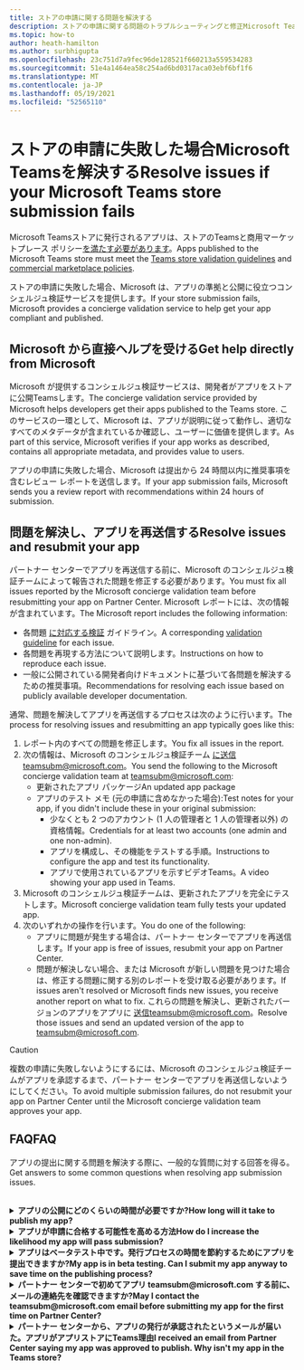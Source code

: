 ```yaml
---
title: ストアの申請に関する問題を解決する
description: ストアの申請に関する問題のトラブルシューティングと修正Microsoft Teams理解します。
ms.topic: how-to
author: heath-hamilton
ms.author: surbhigupta
ms.openlocfilehash: 23c751d7a9fec96de128521f660213a559534283
ms.sourcegitcommit: 51e4a1464ea58c254ad6bd0317aca03ebf6bf1f6
ms.translationtype: MT
ms.contentlocale: ja-JP
ms.lasthandoff: 05/19/2021
ms.locfileid: "52565110"
---
```

# <a name="resolve-issues-if-your-microsoft-teams-store-submission-fails"></a><span data-ttu-id="1939f-103">ストアの申請に失敗した場合Microsoft Teamsを解決する</span><span class="sxs-lookup"><span data-stu-id="1939f-103">Resolve issues if your Microsoft Teams store submission fails</span></span>

<span data-ttu-id="1939f-104">Microsoft Teamsストアに発行されるアプリは、ストアのTeamsと[](~/concepts/deploy-and-publish/appsource/prepare/teams-store-validation-guidelines.md)商用マーケットプレース ポリシー[を満たす必要があります](/legal/marketplace/certification-policies)。</span><span class="sxs-lookup"><span data-stu-id="1939f-104">Apps published to the Microsoft Teams store must meet the [Teams store validation guidelines](~/concepts/deploy-and-publish/appsource/prepare/teams-store-validation-guidelines.md) and [commercial marketplace policies](/legal/marketplace/certification-policies).</span></span>

<span data-ttu-id="1939f-105">ストアの申請に失敗した場合、Microsoft は、アプリの準拠と公開に役立つコンシェルジュ検証サービスを提供します。</span><span class="sxs-lookup"><span data-stu-id="1939f-105">If your store submission fails, Microsoft provides a concierge validation service to help get your app compliant and published.</span></span>

## <a name="get-help-directly-from-microsoft"></a><span data-ttu-id="1939f-106">Microsoft から直接ヘルプを受ける</span><span class="sxs-lookup"><span data-stu-id="1939f-106">Get help directly from Microsoft</span></span>

<span data-ttu-id="1939f-107">Microsoft が提供するコンシェルジュ検証サービスは、開発者がアプリをストアに公開Teamsします。</span><span class="sxs-lookup"><span data-stu-id="1939f-107">The concierge validation service provided by Microsoft helps developers get their apps published to the Teams store.</span></span> <span data-ttu-id="1939f-108">このサービスの一環として、Microsoft は、アプリが説明に従って動作し、適切なすべてのメタデータが含まれているか確認し、ユーザーに価値を提供します。</span><span class="sxs-lookup"><span data-stu-id="1939f-108">As part of this service, Microsoft verifies if your app works as described, contains all appropriate metadata, and provides value to users.</span></span>

<span data-ttu-id="1939f-109">アプリの申請に失敗した場合、Microsoft は提出から 24 時間以内に推奨事項を含むレビュー レポートを送信します。</span><span class="sxs-lookup"><span data-stu-id="1939f-109">If your app submission fails, Microsoft sends you a review report with recommendations within 24 hours of submission.</span></span>

## <a name="resolve-issues-and-resubmit-your-app"></a><span data-ttu-id="1939f-110">問題を解決し、アプリを再送信する</span><span class="sxs-lookup"><span data-stu-id="1939f-110">Resolve issues and resubmit your app</span></span>

<span data-ttu-id="1939f-111">パートナー センターでアプリを再送信する前に、Microsoft のコンシェルジュ検証チームによって報告された問題を修正する必要があります。</span><span class="sxs-lookup"><span data-stu-id="1939f-111">You must fix all issues reported by the Microsoft concierge validation team before resubmitting your app on Partner Center.</span></span> <span data-ttu-id="1939f-112">Microsoft レポートには、次の情報が含まれています。</span><span class="sxs-lookup"><span data-stu-id="1939f-112">The Microsoft report includes the following information:</span></span>

* <span data-ttu-id="1939f-113">各問題 [に対応する検証](~/concepts/deploy-and-publish/appsource/prepare/teams-store-validation-guidelines.md) ガイドライン。</span><span class="sxs-lookup"><span data-stu-id="1939f-113">A corresponding [validation guideline](~/concepts/deploy-and-publish/appsource/prepare/teams-store-validation-guidelines.md) for each issue.</span></span>
* <span data-ttu-id="1939f-114">各問題を再現する方法について説明します。</span><span class="sxs-lookup"><span data-stu-id="1939f-114">Instructions on how to reproduce each issue.</span></span>
* <span data-ttu-id="1939f-115">一般に公開されている開発者向けドキュメントに基づいて各問題を解決するための推奨事項。</span><span class="sxs-lookup"><span data-stu-id="1939f-115">Recommendations for resolving each issue based on publicly available developer documentation.</span></span>

<span data-ttu-id="1939f-116">通常、問題を解決してアプリを再送信するプロセスは次のように行います。</span><span class="sxs-lookup"><span data-stu-id="1939f-116">The process for resolving issues and resubmitting an app typically goes like this:</span></span>

1. <span data-ttu-id="1939f-117">レポート内のすべての問題を修正します。</span><span class="sxs-lookup"><span data-stu-id="1939f-117">You fix all issues in the report.</span></span>
1. <span data-ttu-id="1939f-118">次の情報は、Microsoft のコンシェルジュ検証チーム <a href="mailto:teamsubm@microsoft.com">に送信</a>teamsubm@microsoft.com。</span><span class="sxs-lookup"><span data-stu-id="1939f-118">You send the following to the Microsoft concierge validation team at <a href="mailto:teamsubm@microsoft.com">teamsubm@microsoft.com</a>:</span></span>
   * <span data-ttu-id="1939f-119">更新されたアプリ パッケージ</span><span class="sxs-lookup"><span data-stu-id="1939f-119">An updated app package</span></span>
   * <span data-ttu-id="1939f-120">アプリのテスト メモ (元の申請に含めなかった場合):</span><span class="sxs-lookup"><span data-stu-id="1939f-120">Test notes for your app, if you didn't include these in your original submission:</span></span>
      * <span data-ttu-id="1939f-121">少なくとも 2 つのアカウント (1 人の管理者と 1 人の管理者以外) の資格情報。</span><span class="sxs-lookup"><span data-stu-id="1939f-121">Credentials for at least two accounts (one admin and one non-admin).</span></span>
      * <span data-ttu-id="1939f-122">アプリを構成し、その機能をテストする手順。</span><span class="sxs-lookup"><span data-stu-id="1939f-122">Instructions to configure the app and test its functionality.</span></span>
      * <span data-ttu-id="1939f-123">アプリで使用されているアプリを示すビデオTeams。</span><span class="sxs-lookup"><span data-stu-id="1939f-123">A video showing your app used in Teams.</span></span>
1. <span data-ttu-id="1939f-124">Microsoft のコンシェルジュ検証チームは、更新されたアプリを完全にテストします。</span><span class="sxs-lookup"><span data-stu-id="1939f-124">Microsoft concierge validation team fully tests your updated app.</span></span>
1. <span data-ttu-id="1939f-125">次のいずれかの操作を行います。</span><span class="sxs-lookup"><span data-stu-id="1939f-125">You do one of the following:</span></span>
   * <span data-ttu-id="1939f-126">アプリに問題が発生する場合は、パートナー センターでアプリを再送信します。</span><span class="sxs-lookup"><span data-stu-id="1939f-126">If your app is free of issues, resubmit your app on Partner Center.</span></span>
   * <span data-ttu-id="1939f-127">問題が解決しない場合、または Microsoft が新しい問題を見つけた場合は、修正する問題に関する別のレポートを受け取る必要があります。</span><span class="sxs-lookup"><span data-stu-id="1939f-127">If issues aren't resolved or Microsoft finds new issues, you receive another report on what to fix.</span></span> <span data-ttu-id="1939f-128">これらの問題を解決し、更新されたバージョンのアプリをアプリに <a href="mailto:teamsubm@microsoft.com">送信</a>teamsubm@microsoft.com。</span><span class="sxs-lookup"><span data-stu-id="1939f-128">Resolve those issues and send an updated version of the app to <a href="mailto:teamsubm@microsoft.com">teamsubm@microsoft.com</a>.</span></span>

> [!CAUTION]
> <span data-ttu-id="1939f-129">複数の申請に失敗しないようにするには、Microsoft のコンシェルジュ検証チームがアプリを承認するまで、パートナー センターでアプリを再送信しないようにしてください。</span><span class="sxs-lookup"><span data-stu-id="1939f-129">To avoid multiple submission failures, do not resubmit your app on Partner Center until the Microsoft concierge validation team approves your app.</span></span>

## <a name="faq"></a><span data-ttu-id="1939f-130">FAQ</span><span class="sxs-lookup"><span data-stu-id="1939f-130">FAQ</span></span>

<span data-ttu-id="1939f-131">アプリの提出に関する問題を解決する際に、一般的な質問に対する回答を得る。</span><span class="sxs-lookup"><span data-stu-id="1939f-131">Get answers to some common questions when resolving app submission issues.</span></span>

<br>

<details>

<summary><span data-ttu-id="1939f-132"><b>アプリの公開にどのくらいの時間が必要ですか?</b></span><span class="sxs-lookup"><span data-stu-id="1939f-132"><b>How long will it take to publish my app?</b></span></span></summary>

<span data-ttu-id="1939f-133">ストアの申請に問題がない場合、アプリは 1 ~ 2 営業日以内に発行されます。</span><span class="sxs-lookup"><span data-stu-id="1939f-133">If your store submission has no issues, your app will publish within 1-2 business days.</span></span> <span data-ttu-id="1939f-134">アプリが失敗した場合、Microsoft のチームが問題を解決するための推奨事項を提供します。</span><span class="sxs-lookup"><span data-stu-id="1939f-134">If your app fails, a team from Microsoft provides you with recommendations to fix the issues.</span></span> <span data-ttu-id="1939f-135">これらの修正を行い、更新されたアプリをそのチームに再送信すると、アプリを発行する準備ができているか、さらに作業が必要な場合は、24 時間以内に通知されます。</span><span class="sxs-lookup"><span data-stu-id="1939f-135">Once you make those fixes and resend an updated app to that team, you will be notified in 24 hours if your app is ready to publish or still needs more work.</span></span>

<br>

</details>

<details>

<summary><span data-ttu-id="1939f-136"><b>アプリが申請に合格する可能性を高める方法</b></span><span class="sxs-lookup"><span data-stu-id="1939f-136"><b>How do I increase the likelihood my app will pass submission?</b></span></span></summary>

<span data-ttu-id="1939f-137">次の手順を実行すると、申請が成功する可能性があります。</span><span class="sxs-lookup"><span data-stu-id="1939f-137">Doing the following can lead to a successful submission:</span></span>

1. <span data-ttu-id="1939f-138">設計ガイドラインに基づいて[Teamsを開発します](~/concepts/design/design-teams-app-overview.md)。</span><span class="sxs-lookup"><span data-stu-id="1939f-138">Develop your app based on the [Teams design guidelines](~/concepts/design/design-teams-app-overview.md).</span></span>
1. <span data-ttu-id="1939f-139">アプリがストア検証ガイドラインと Microsoft Teams[認定](~/concepts/deploy-and-publish/appsource/prepare/teams-store-validation-guidelines.md)ポリシーに準拠[している必要があります](/legal/marketplace/certification-policies)。</span><span class="sxs-lookup"><span data-stu-id="1939f-139">Make sure your app adheres to the [Teams store validation guidelines](~/concepts/deploy-and-publish/appsource/prepare/teams-store-validation-guidelines.md) and [Microsoft commercial marketplace certification policies](/legal/marketplace/certification-policies).</span></span>
1. <span data-ttu-id="1939f-140">アプリ検証ツールを使用してアプリ Microsoft Teams[をテストします](https://dev.teams.microsoft.com/appvalidation.html)。</span><span class="sxs-lookup"><span data-stu-id="1939f-140">Test your app package with the [Microsoft Teams app validation tool](https://dev.teams.microsoft.com/appvalidation.html).</span></span>
1. <span data-ttu-id="1939f-141">[ストアの申請Teams準備します](~/concepts/deploy-and-publish/appsource/prepare/submission-checklist.md)。</span><span class="sxs-lookup"><span data-stu-id="1939f-141">[Prepare your Teams store submission](~/concepts/deploy-and-publish/appsource/prepare/submission-checklist.md).</span></span>

<br>

</details>

<details>

<summary><span data-ttu-id="1939f-142"><b>アプリはベータテスト中です。発行プロセスの時間を節約するためにアプリを提出できますか?</b></span><span class="sxs-lookup"><span data-stu-id="1939f-142"><b>My app is in beta testing. Can I submit my app anyway to save time on the publishing process?</b></span></span></summary>

<span data-ttu-id="1939f-143">いいえ。</span><span class="sxs-lookup"><span data-stu-id="1939f-143">No.</span></span> <span data-ttu-id="1939f-144">Microsoft は、実稼働対応アプリのみを検証します。</span><span class="sxs-lookup"><span data-stu-id="1939f-144">Microsoft only validates production-ready apps.</span></span>

<br>

</details>

<details>

<summary><span data-ttu-id="1939f-145"><b>パートナー センターで初めてアプリ teamsubm@microsoft.com する前に、メールの連絡先を確認できますか?</b></span><span class="sxs-lookup"><span data-stu-id="1939f-145"><b>May I contact the teamsubm@microsoft.com email before submitting my app for the first time on Partner Center?</b></span></span></summary>

<span data-ttu-id="1939f-146">いいえ。</span><span class="sxs-lookup"><span data-stu-id="1939f-146">No.</span></span> <span data-ttu-id="1939f-147">Microsoft は、パートナー センターで初めてアプリを提出するまで、アプリの検証を開始しない。</span><span class="sxs-lookup"><span data-stu-id="1939f-147">Microsoft doesn't start validating your app until you submit your app for the first time on Partner Center.</span></span>

<br>

</details>

<details>

<summary><span data-ttu-id="1939f-148"><b>パートナー センターから、アプリの発行が承認されたというメールが届いた。アプリがアプリストアにTeams理由</b></span><span class="sxs-lookup"><span data-stu-id="1939f-148"><b>I received an email from Partner Center saying my app was approved to publish. Why isn't my app in the Teams store?</b></span></span></summary>

<span data-ttu-id="1939f-149">アプリが承認されると、発行には通常、アプリの機能に応じて 1 ~ 2 営業日かかる場合があります。</span><span class="sxs-lookup"><span data-stu-id="1939f-149">Once your app is approved, publishing usually takes 1-2 business days depending on the app's capabilities.</span></span><span data-ttu-id="1939f-150">2 営業日以内にアプリが公開されていない場合は、アプリに問い<a href="mailto:teamsubm@microsoft.com">合わせて teamsubm@microsoft.com。</a></span><span class="sxs-lookup"><span data-stu-id="1939f-150"> If your app hasn't published after two business days, contact <a href="mailto:teamsubm@microsoft.com">teamsubm@microsoft.com</a>.</span></span>

<br>

</details>
